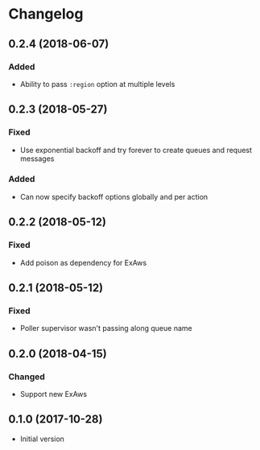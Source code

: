 # Changelog

## 0.2.4 (2018-06-07)

### Added

- Ability to pass `:region` option at multiple levels

## 0.2.3 (2018-05-27)

### Fixed

- Use exponential backoff and try forever to create queues and request messages

### Added

- Can now specify backoff options globally and per action

## 0.2.2 (2018-05-12)

### Fixed

- Add poison as dependency for ExAws

## 0.2.1 (2018-05-12)

### Fixed

- Poller supervisor wasn't passing along queue name

## 0.2.0 (2018-04-15)

### Changed

- Support new ExAws

## 0.1.0 (2017-10-28)

- Initial version
